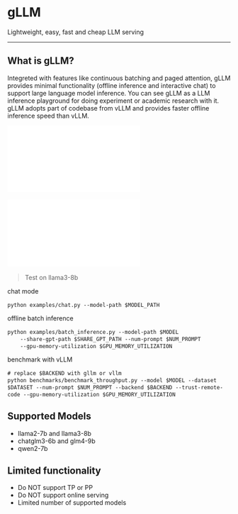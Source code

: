 # gLLM
Lightweight, easy, fast and cheap LLM serving

---

## What is gLLM?

Integreted with features like continuous batching and paged attention, gLLM provides minimal functionality (offline inference and interactive chat) to support large language model inference. You can see gLLM as a LLM inference playground for doing experiment or academic research with it. gLLM adopts part of codebase from vLLM and provides faster offline inference speed than vLLM. 

![](doc/pic/offline_throughput.pdf)

![](doc/pic/latency_breakdown.pdf)

> Test on llama3-8b

chat mode
```
python examples/chat.py --model-path $MODEL_PATH
```

offline batch inference
```
python examples/batch_inference.py --model-path $MODEL
    --share-gpt-path $SHARE_GPT_PATH --num-prompt $NUM_PROMPT
    --gpu-memory-utilization $GPU_MEMORY_UTILIZATION
```

benchmark with vLLM
```
# replace $BACKEND with gllm or vllm
python benchmarks/benchmark_throughput.py --model $MODEL --dataset $DATASET --num-prompt $NUM_PROMPT --backend $BACKEND --trust-remote-code --gpu-memory-utilization $GPU_MEMORY_UTILIZATION
```

## Supported Models

- llama2-7b and llama3-8b
- chatglm3-6b and glm4-9b
- qwen2-7b

## Limited functionality

- Do NOT support TP or PP
- Do NOT support online serving
- Limited number of supported models
